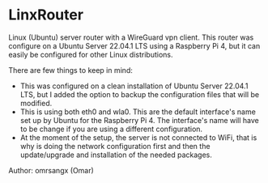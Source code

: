 # LinxRouter

Linux (Ubuntu) server router with a WireGuard vpn client.
This router was configure on a Ubuntu Server 22.04.1 LTS using a Raspberry Pi 4, but it can easily be configured for other Linux distributions.

There are few things to keep in mind:
- This was configured on a clean installation of Ubuntu Server 22.04.1 LTS, but I added the option to backup the configuration files that will be modified.
- This is using both eth0 and wla0. This are the default interface's name set up by Ubuntu for the Raspberry Pi 4. The interface's name will have to be change if you are using a different configuration.
- At the moment of the setup, the server is not connected to WiFi, that is why is doing the network configuration first and then the update/upgrade and installation of the needed packages.

Author: omrsangx (Omar)
